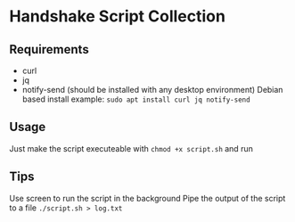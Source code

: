 # Handshake Script Collection
## Requirements
- curl
- jq
- notify-send (should be installed with any desktop environment)
Debian based install example: `sudo apt install curl jq notify-send`

## Usage
Just make the script executeable with `chmod +x script.sh` and run

## Tips
Use screen to run the script in the background
Pipe the output of the script to a file `./script.sh > log.txt`
